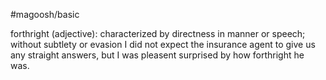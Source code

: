 #magoosh/basic

forthright (adjective): characterized by directness in manner or speech; without subtlety or evasion 
I did not expect the insurance agent to give us any straight answers, but I was pleasent surprised by how 
forthright he was. 
